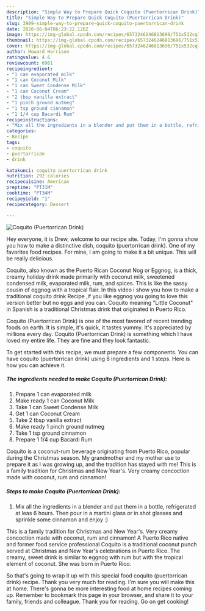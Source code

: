 ```yaml
---
description: "Simple Way to Prepare Quick Coquito (Puertorrican Drink)"
title: "Simple Way to Prepare Quick Coquito (Puertorrican Drink)"
slug: 3989-simple-way-to-prepare-quick-coquito-puertorrican-drink
date: 2020-06-04T06:23:22.126Z
image: https://img-global.cpcdn.com/recipes/6573246246813696/751x532cq70/coquito-puertorrican-drink-recipe-main-photo.jpg
thumbnail: https://img-global.cpcdn.com/recipes/6573246246813696/751x532cq70/coquito-puertorrican-drink-recipe-main-photo.jpg
cover: https://img-global.cpcdn.com/recipes/6573246246813696/751x532cq70/coquito-puertorrican-drink-recipe-main-photo.jpg
author: Howard Harrison
ratingvalue: 4.6
reviewcount: 6961
recipeingredient:
- "1 can evaporated milk"
- "1 can Coconut Milk"
- "1 can Sweet Condense Milk"
- "1 can Coconut Cream"
- "2 tbsp vanilla extract"
- "1 pinch ground nutmeg"
- "1 tsp ground cinnamon"
- "1 1/4 cup Bacardi Rum"
recipeinstructions:
- "Mix all the ingredients in a blender and put them in a bottle, refrigerated at leas 6 hours. Then pour in a martini glass or in shot glasses and sprinkle some cinnamon and enjoy :)"
categories:
- Recipe
tags:
- coquito
- puertorrican
- drink

katakunci: coquito puertorrican drink 
nutrition: 292 calories
recipecuisine: American
preptime: "PT31M"
cooktime: "PT34M"
recipeyield: "1"
recipecategory: Dessert

---
```



![Coquito (Puertorrican Drink)](https://img-global.cpcdn.com/recipes/6573246246813696/751x532cq70/coquito-puertorrican-drink-recipe-main-photo.jpg)

Hey everyone, it is Drew, welcome to our recipe site. Today, I'm gonna show you how to make a distinctive dish, coquito (puertorrican drink). One of my favorites food recipes. For mine, I am going to make it a bit unique. This will be really delicious.

Coquito, also known as the Puerto Rican Coconut Nog or Eggnog, is a thick, creamy holiday drink made primarily with coconut milk, sweetened condensed milk, evaporated milk, rum, and spices. This is like the sassy cousin of eggnog with a tropical flair. In this video i show you how to make a traditional coquito drink Recipe ,if you like eggnog you going to love this version better but no eggs and you can. Coquito meaning &#34;Little Coconut&#34; in Spanish is a traditional Christmas drink that originated in Puerto Rico.

Coquito (Puertorrican Drink) is one of the most favored of recent trending foods on earth. It is simple, it's quick, it tastes yummy. It's appreciated by millions every day. Coquito (Puertorrican Drink) is something which I have loved my entire life. They are fine and they look fantastic.


To get started with this recipe, we must prepare a few components. You can have coquito (puertorrican drink) using 8 ingredients and 1 steps. Here is how you can achieve it.

<!--inarticleads1-->

##### The ingredients needed to make Coquito (Puertorrican Drink):

1. Prepare 1 can evaporated milk
1. Make ready 1 can Coconut Milk
1. Take 1 can Sweet Condense Milk
1. Get 1 can Coconut Cream
1. Take 2 tbsp vanilla extract
1. Make ready 1 pinch ground nutmeg
1. Take 1 tsp ground cinnamon
1. Prepare 1 1/4 cup Bacardi Rum


Coquito is a coconut-rum beverage originating from Puerto Rico, popular during the Christmas season. My grandmother and my mother use to prepare it as I was growing up, and the tradition has stayed with me! This is a family tradition for Christmas and New Year&#39;s. Very creamy concoction made with coconut, rum and cinnamon! 

<!--inarticleads2-->

##### Steps to make Coquito (Puertorrican Drink):

1. Mix all the ingredients in a blender and put them in a bottle, refrigerated at leas 6 hours. Then pour in a martini glass or in shot glasses and sprinkle some cinnamon and enjoy :)


This is a family tradition for Christmas and New Year&#39;s. Very creamy concoction made with coconut, rum and cinnamon! A Puerto Rico native and former food service professional Coquito is a traditional coconut punch served at Christmas and New Year&#39;s celebrations in Puerto Rico. The creamy, sweet drink is similar to eggnog with rum but with the tropical element of coconut. She was born in Puerto Rico. 

So that's going to wrap it up with this special food coquito (puertorrican drink) recipe. Thank you very much for reading. I'm sure you will make this at home. There's gonna be more interesting food at home recipes coming up. Remember to bookmark this page in your browser, and share it to your family, friends and colleague. Thank you for reading. Go on get cooking!
